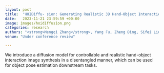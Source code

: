 ```yaml
---
layout: post
title:  "HOIDiffu- sion: Generating Realistic 3D Hand-Object Interaction Data"
date:   2023-11-21 23:59:59 +00:00
image: images/hoidiffusion.png
categories: research
authors: "<strong>Mengqi Zhang</strong>, Yang Fu, Zheng Ding, Sifei Liu, Zhuowen Tu, Xiaolong Wang"
venue: "Under conference review"

---
```

We introduce a diffusion model for controllable and realistic hand-object interaction image synthesis in a disentangled manner, which can be used for object pose estimation downstream tasks.